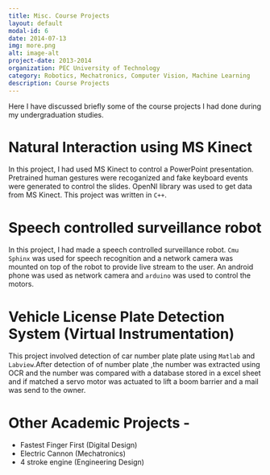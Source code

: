 ```yaml
---
title: Misc. Course Projects
layout: default
modal-id: 6
date: 2014-07-13
img: more.png
alt: image-alt
project-date: 2013-2014
organization: PEC University of Technology
category: Robotics, Mechatronics, Computer Vision, Machine Learning
description: Course Projects
---
```


Here I have discussed briefly some of the course projects I had done during my undergraduation studies.

# Natural Interaction using MS Kinect

In this project, I had used MS Kinect to control a PowerPoint presentation. Pretrained human gestures were recoganized and fake keyboard events were generated to control the slides. OpenNI library was used to get data from MS Kinect. This project was written in `C++`.

# Speech controlled surveillance robot

In this project, I had made a speech controlled surveillance robot. `Cmu Sphinx` was used for speech recognition and a network camera was mounted on top of the robot to provide live stream to the user. An android phone was used as network camera and `arduino` was used to control the motors.

# Vehicle License Plate Detection System (Virtual Instrumentation)

This project involved detection of car number plate plate using `Matlab` and `Labview`.After detection of of number plate ,the number was extracted using OCR and the number was compared with a database stored in a excel sheet and if matched a servo motor was actuated to lift a boom barrier and a mail was send to the owner.

# Other Academic Projects -

* Fastest Finger First (Digital Design) 
* Electric Cannon (Mechatronics)
* 4 stroke engine (Engineering Design)
